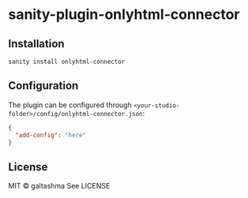 # sanity-plugin-onlyhtml-connector

## Installation

```
sanity install onlyhtml-connector
```

## Configuration

The plugin can be configured through `<your-studio-folder>/config/onlyhtml-connector.json`:

```json
{
  "add-config": "here"
}
```

## License

MIT © galtashma
See LICENSE